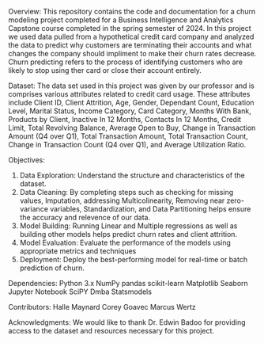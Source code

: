 Overview:
This repository contains the code and documentation for a churn modeling project completed for a Business Intelligence and Analytics Capstone course completed in the spring semester of 2024. In this project we used data pulled from a hypothetical credit card company and analyzed the data to predict why customers are terminating their accounts and what changes the company should impliment to make their churn rates decrease. Churn predicting refers to the process of identifying customers who are likely to stop using ther card or close their account entirely.

Dataset:
The data set used in this project was given by our professor and is comprises various attributes related to credit card usage. These attributes include Client ID, Client Attrition, Age, Gender, Dependant Count, Education Level, Marital Status, Income Category, Card Category, Months With Bank, Products by Client, Inactive In 12 Months, Contacts In 12 Months, Credit Limit, Total Revolving Balance, Average Open to Buy, Change in Transaction Amount (Q4 over Q1), Total Transaction Amount, Total Transaction Count, Change in Transaction Count (Q4 over Q1), and Average Utilization Ratio. 

Objectives:
1. Data Exploration: Understand the structure and characteristics of the dataset.
2. Data Cleaning: By completing steps such as checking for missing values, Imputation, addressing Multicolinearity, Removing near zero-variance variables, Standardization, and Data Partitioning helps ensure the accuracy and relevence of our data.
3. Model Building: Running Linear and Multiple regressions as well as building other models helps predict churn rates and client attrition.
4. Model Evaluation: Evaluate the performance of the models using appropriate metrics and techniques
5. Deployment: Deploy the best-performing model for real-time or batch prediction of churn.

Dependencies:
Python 3.x
NumPy
pandas
scikit-learn
Matplotlib
Seaborn
Jupyter Notebook 
SciPY
Dmba
Statsmodels

Contributors:
Halle Maynard 
Corey Goavec
Marcus Wertz

Acknowledgments:
We would like to thank Dr. Edwin Badoo for providing access to the dataset and resources necessary for this project.
